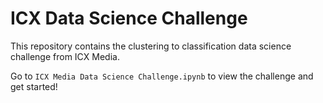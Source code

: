 # ICX Data Science Challenge

This repository contains the clustering to classification data science challenge from ICX Media.

Go to `ICX Media Data Science Challenge.ipynb` to view the challenge and get started!
